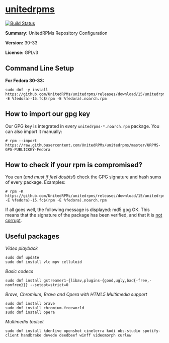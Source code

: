 #           [unitedrpms](https://unitedrpms.github.io/)

[![Build Status](https://travis-ci.org/UnitedRPMs/unitedrpms.svg?branch=master)](https://travis-ci.org/UnitedRPMs/unitedrpms)
 
**Summary:**        UnitedRPMs Repository Configuration
 
**Version:**        30-33
 
**License:**        GPLv3


## Command Line Setup

**For Fedora 30-33:**

```
sudo dnf -y install https://github.com/UnitedRPMs/unitedrpms/releases/download/15/unitedrpms-$(rpm -E %fedora)-15.fc$(rpm -E %fedora).noarch.rpm
```

## How to import our gpg key

Our GPG key is integrated in every `unitedrpms-*.noarch.rpm` package. You can also import it manually:

```
# rpm --import https://raw.githubusercontent.com/UnitedRPMs/unitedrpms/master/URPMS-GPG-PUBLICKEY-Fedora
```

## How to check if your rpm is compromised?

You can (*and must if feel doubts!*) check the GPG signature and hash sums of every package. Examples:

```
# rpm -K https://github.com/UnitedRPMs/unitedrpms/releases/download/15/unitedrpms-$(rpm -E %fedora)-15.fc$(rpm -E %fedora).noarch.rpm
```

 If all goes well, the following message is displayed: md5 gpg OK. This means that the signature of the package has been verified, and that it is [not corrupt](https://www.centos.org/docs/5/html/Deployment_Guide-en-US/s1-check-rpm-sig.html). 

## Useful packages

*Video playback*
```
sudo dnf update
sudo dnf install vlc mpv celluloid
```

*Basic codecs*

```
sudo dnf install gstreamer1-{libav,plugins-{good,ugly,bad{-free,-nonfree}}} --setopt=strict=0
```

*Brave, Chromium, Brave and Opera with HTML5 Multimedia support*

```
sudo dnf install brave 
sudo dnf install chromium-freeworld 
sudo dnf install opera 
```

*Multimedia toolset*

```
sudo dnf install kdenlive openshot cinelerra kodi obs-studio spotify-client handbrake devede deedbeef winff videomorph curlew
```





 

